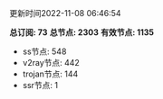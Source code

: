 更新时间2022-11-08 06:46:54

**总订阅: 73**
**总节点: 2303**
**有效节点: 1135**
- ss节点: 548
- v2ray节点: 442
- trojan节点: 144
- ssr节点: 1
